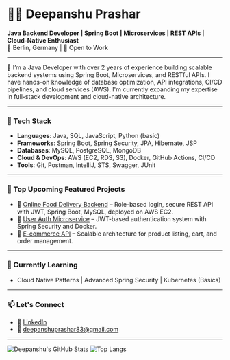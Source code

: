 
# 👨‍💻 Deepanshu Prashar

**Java Backend Developer | Spring Boot | Microservices | REST APIs | Cloud-Native Enthusiast**  
📍 Berlin, Germany | 💼 Open to Work

---

🔧 I’m a Java Developer with over 2 years of experience building scalable backend systems using Spring Boot, Microservices, and RESTful APIs. I have hands-on knowledge of database optimization, API integrations, CI/CD pipelines, and cloud services (AWS). I'm currently expanding my expertise in full-stack development and cloud-native architecture.

---

### 🚀 Tech Stack

- **Languages**: Java, SQL, JavaScript, Python (basic)
- **Frameworks**: Spring Boot, Spring Security, JPA, Hibernate, JSP
- **Databases**: MySQL, PostgreSQL, MongoDB
- **Cloud & DevOps**: AWS (EC2, RDS, S3), Docker, GitHub Actions, CI/CD
- **Tools**: Git, Postman, IntelliJ, STS, Swagger, JUnit

---

### 📁 Top Upcoming Featured Projects

- 🔹 [Online Food Delivery Backend](https://github.com/deep2555/Food-Delivery) – Role-based login, secure REST API with JWT, Spring Boot, MySQL, deployed on AWS EC2.
- 🔹 [User Auth Microservice](#) – JWT-based authentication system with Spring Security and Docker.
- 🔹 [E-commerce API](#) – Scalable architecture for product listing, cart, and order management.

---

### 🧠 Currently Learning

- Cloud Native Patterns | Advanced Spring Security | Kubernetes (Basics)

---

### 📫 Let's Connect

- 🔗 [LinkedIn](https://www.linkedin.com/in/deepanshu-prashar-2b6a9116a/)
- 📧 deepanshuprashar83@gmail.com

---

![Deepanshu's GitHub Stats](https://github-readme-stats.vercel.app/api?username=deep2555&show_icons=true&theme=default)
![Top Langs](https://github-readme-stats.vercel.app/api/top-langs/?username=deep2555&layout=compact)
